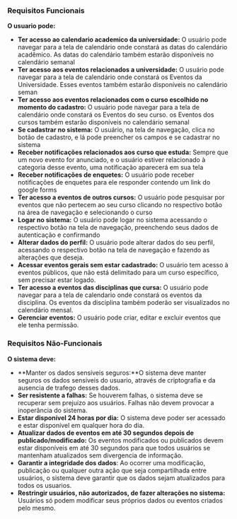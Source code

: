 
### **Requisitos Funcionais**

**O usuario pode:**
- **Ter acesso ao calendario academico da universidade:**
  O usuário pode navegar para a tela de calendário onde constará as datas do calendário acadêmico. As datas do calendário também estarão disponíveis no calendário semanal
- **Ter acesso aos eventos relacionados a universidade:**
  O usuário pode navegar para a tela de calendário onde constará os Eventos da Universidade. Esses eventos também estarão disponíveis no calendário seman
- **Ter acesso aos eventos relacionados com o  curso escolhido no momento do cadastro:**
  O usuário pode navegar para a tela de calendário onde constará os Eventos do seu curso. os Eventos dos cursos também estarão disponíveis no calendário semanal
- **Se cadastrar no sistema:**
  O usuário, na tela de navegação, clica no botão de cadastro, e lá pode preencher os campos  e se cadastrar no sistema
- **Receber notificações relacionados aos curso que estuda:**
  Sempre que um novo evento for anunciado, e o usuário estiver relacionado à categoria desse evento, uma notificação aparecerá em sua tela
- **Receber notificações de enquetes:**
  O usuário pode receber notificações de enquetes para ele responder contendo um link do google forms
- **Ter acesso a eventos de outros cursos:**
  O usuário pode pesquisar por eventos que não pertecem ao seu curso clicando no respectivo botão na área de navegação e selecionando o curso
- **Logar no sistema:**
  O usuário pode logar no sistema acessando o respectivo botão na tela de navegação, preenchendo seus dados de autenticação e confirmando
- **Alterar dados do perfil:**
  O usuário pode alterar dados do seu perfil, acessando o respectivo botão na tela de navegação e fazendo as alterações que deseja.
- **Acessar eventos gerais sem estar cadastrado:**
  O usuário tem acesso à eventos públicos, que não está delimitado para um curso específico, sem precisar estar logado.
- **Ter acesso a eventos das disciplinas que cursa:**
  O usuário pode navegar para a tela de calendario onde constará os eventos da disciplina. Os eventos da disciplina também poderão ser visualizados no calendário mensal.
- **Gerenciar eventos:**
  O usuário pode criar, editar e excluir eventos que ele tenha permissão.
 

 ### **Requisitos Não-Funcionais**
 
 **O sistema deve:**
 - **Manter os dados sensíveis seguros:**O sistema deve manter seguros os dados sensiveis do usuario, através de criptografia e da ausencia de trafego desses dados.
 - **Ser resistente a falhas:** Se houverem falhas, o sistema deve se recuperar sem prejuízo aos usuários. Falhas não devem provocar a inoperância do sistema.
 - **Estar disponível 24 horas por dia:** O sistema deve poder ser acessado e estar disponível em qualquer hora do dia.
 - **Atualizar dados de eventos em até 30 segundos depois de publicado/modificado:** Os eventos modificados ou publicados devem estar disponíveis em até 30 segundos para que todos usuários se mantenham atualizados sem divergencia de informação.
 - **Garantir a integridade dos dados**: Ao ocorrer uma modificação, publicação ou qualquer outra ação que seja compartilhada entre usuários, o sistema deve garantir que os dados sejam atualizados para todos os usuarios.
 - **Restringir usuários, não autorizados, de fazer alterações no sistema:** Usuários só podem modificar seus próprios dados ou eventos criados pelo mesmo.
